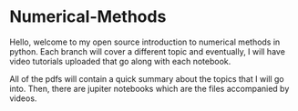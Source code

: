 # Numerical-Methods
Hello, welcome to my open source introduction to numerical methods in python. Each branch will cover a different topic and eventually, I will have video tutorials uploaded that go along with each notebook.

All of the pdfs will contain a quick summary about the topics that I will go into. Then, there are jupiter notebooks which are the files accompanied by videos.
